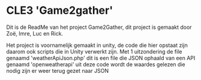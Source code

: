 # CLE3 'Game2gather'

Dit is de ReadMe van het project Game2Gather, dit project is gemaakt door Zoë, Imre, Luc en Rick.

Het project is voornamelijk gemaakt in unity, de code die hier opstaat zijn daarom ook scripts die in Unity verwerkt zijn.
Met 1 uitzondering de file genaamd 'weatherApiJson.php' dit is een file die JSON ophaald van een API genaamd 'openweatherapi' uit deze code wordt de waardes gelezen die nodig zijn er weer terug gezet naar JSON
